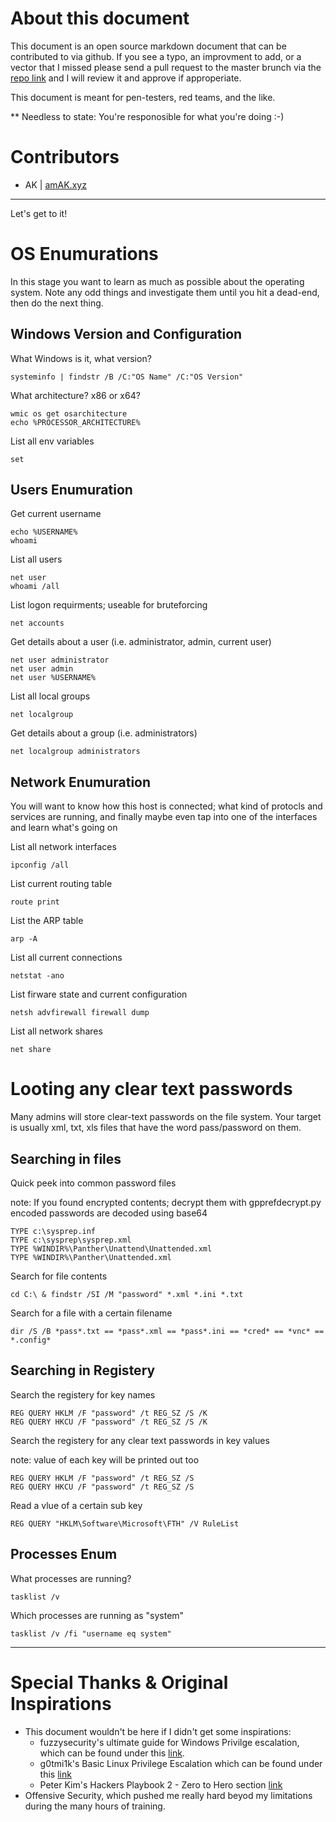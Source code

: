 # About this document
This document is an open source markdown document that can be contributed to via github.
If you see a typo, an improvment to add, or a vector that I missed please send a pull request to the master brunch via the 
[repo link](https://github.com/AddaxSoft/OSWindowsPrivEscalation) and I will review it and approve if approperiate.

This document is meant for pen-testers, red teams, and the like.

** Needless to state: You're responosible for what you're doing :-)

# Contributors
- AK | [amAK.xyz](https://imAK.xyz)

------
Let's get to it!

# OS Enumurations
In this stage you want to learn as much as possible about the operating system.
Note any odd things and investigate them until you hit a dead-end, then do the next thing.

## Windows Version and Configuration
What Windows is it, what version?

    systeminfo | findstr /B /C:"OS Name" /C:"OS Version"

What architecture? x86 or x64?

    wmic os get osarchitecture
    echo %PROCESSOR_ARCHITECTURE%

List all env variables

    set
    
## Users Enumuration
Get current username

    echo %USERNAME%
    whoami

List all users 

    net user
    whoami /all

List logon requirments; useable for bruteforcing

    net accounts

Get details about a user (i.e. administrator, admin, current user)

    net user administrator
    net user admin
    net user %USERNAME%

List all local groups

    net localgroup 

Get details about a group (i.e. administrators)

    net localgroup administrators


## Network Enumuration
You will want to know how this host is connected; what kind of protocls and services are running, and finally maybe even tap into one of the interfaces and learn what's going on


List all network interfaces

    ipconfig /all

List current routing table

    route print

List the ARP table

    arp -A

List all current connections

    netstat -ano

List firware state and current configuration

    netsh advfirewall firewall dump

List all network shares

    net share

# Looting any clear text passwords
Many admins will store clear-text passwords on the file system. Your target is usually xml, txt, xls files that have the word pass/password on them.

## Searching in files
Quick peek into common password files

note: If you found encrypted contents; decrypt them with gpprefdecrypt.py
encoded passwords are decoded using base64

    TYPE c:\sysprep.inf
    TYPE c:\sysprep\sysprep.xml
    TYPE %WINDIR%\Panther\Unattend\Unattended.xml
    TYPE %WINDIR%\Panther\Unattended.xml

Search for file contents

    cd C:\ & findstr /SI /M "password" *.xml *.ini *.txt

Search for a file with a certain filename

    dir /S /B *pass*.txt == *pass*.xml == *pass*.ini == *cred* == *vnc* == *.config*

## Searching in Registery
Search the registery for key names

    REG QUERY HKLM /F "password" /t REG_SZ /S /K
    REG QUERY HKCU /F "password" /t REG_SZ /S /K
    
Search the registery for any clear text passwords in key values

note: value of each key will be printed out too

    REG QUERY HKLM /F "password" /t REG_SZ /S
    REG QUERY HKCU /F "password" /t REG_SZ /S

Read a vlue of a certain sub key

    REG QUERY "HKLM\Software\Microsoft\FTH" /V RuleList


## Processes Enum
What processes are running?

    tasklist /v

Which processes are running as "system"

    tasklist /v /fi "username eq system"


-----

# Special Thanks & Original Inspirations 
- This document wouldn't be here if I didn't get some inspirations:
  - fuzzysecurity's ultimate guide for Windows Privilge escalation, which can be found under this [link](http://www.fuzzysecurity.com/tutorials/16.html).
  - g0tmi1k's Basic Linux Privilege Escalation which can be found under this [link](https://blog.g0tmi1k.com/2011/08/basic-linux-privilege-escalation/)
  - Peter Kim's Hackers Playbook 2 - Zero to Hero section [link](http://thehackerplaybook.com/dashboard/)
- Offensive Security, which pushed me really hard beyod my limitations during the many hours of training. 
